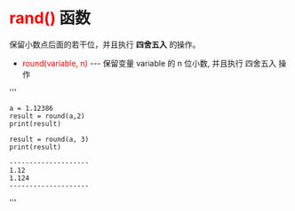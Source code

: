 # <font color="red"> rand() </font> 函数

保留小数点后面的若干位，并且执行 **四舍五入** 的操作。

- <font color="red"> round(variable, n) </font> --- 保留变量 variable 的 n 位小数, 并且执行 四舍五入 操作



'''

    a = 1.12386
    result = round(a,2)
    print(result)

    result = round(a, 3)
    print(result)

    --------------------
    1.12
    1.124
    --------------------
'''
